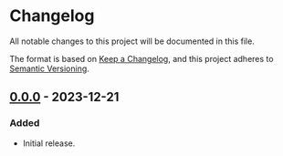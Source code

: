 # Changelog

All notable changes to this project will be documented in this file.

The format is based on [Keep a Changelog](https://keepachangelog.com/en/1.0.0/),
and this project adheres to [Semantic Versioning](https://semver.org/spec/v2.0.0.html).

## [0.0.0] - 2023-12-21

### Added

- Initial release.

[0.0.0]: https://github.com/chksum-rs/core/releases/tag/v0.0.0
